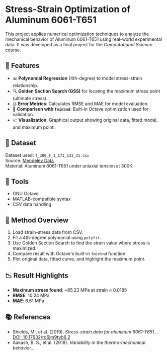 # Stress-Strain Optimization of Aluminum 6061-T651
This project applies numerical optimization techniques to analyze the mechanical behavior of Aluminum 6061-T651 using real-world experimental data. It was developed as a final project for the *Computational Science* course.

## 🔧 Features
- 📊 **Polynomial Regression** (4th-degree) to model stress-strain relationship.
- 🔍 **Golden Section Search (GSS)** for locating the maximum stress point (ultimate stress).
- ⚖️ **Error Metrics**: Calculates RMSE and MAE for model evaluation.
- 🔁 **Comparison with `fminbnd`**: Built-in Octave optimization used for validation.
- 📈 **Visualization**: Graphical output showing original data, fitted model, and maximum point.

## 📁 Dataset
Dataset used: `T_300_F_1_171_133_31.csv`  
Source: [Mendeley Data](https://doi.org/10.17632/rd6jm9tyb6.2)  
Material: Aluminum 6061-T651 under uniaxial tension at 300K.

## 🧪 Tools
- GNU Octave
- MATLAB-compatible syntax
- CSV data handling

## 🧠 Method Overview
1. Load strain-stress data from CSV.
2. Fit a 4th-degree polynomial using `polyfit`.
3. Use Golden Section Search to find the strain value where stress is maximized.
4. Compare result with Octave's built-in `fminbnd` function.
5. Plot original data, fitted curve, and highlight the maximum point.

## 📉 Result Highlights
- **Maximum stress found**: ~85.23 MPa at strain ≈ 0.0185
- **RMSE**: 10.24 MPa
- **MAE**: 6.61 MPa

## 📚 References
- Shields, M., et al. (2019). *Stress-strain data for aluminum 6061-T651...*. [DOI: 10.17632/rd6jm9tyb6.2](https://doi.org/10.17632/rd6jm9tyb6.2)
- Aakash, B. S., et al. (2019). *Variability in the thermo-mechanical behavior...*
